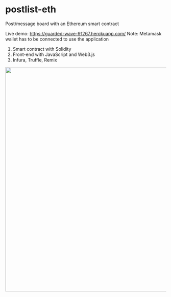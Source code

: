 # postlist-eth

Post/message board with an Ethereum smart contract

Live demo: https://guarded-wave-91267.herokuapp.com/
Note: Metamask wallet has to be connected to use the application

1. Smart contract with Solidity
2. Front-end with JavaScript and Web3.js
3. Infura, Truffle, Remix

<img src="https://media.giphy.com/media/f4U5wQTeVhHpVyaWHO/giphy.gif" width="700" />

